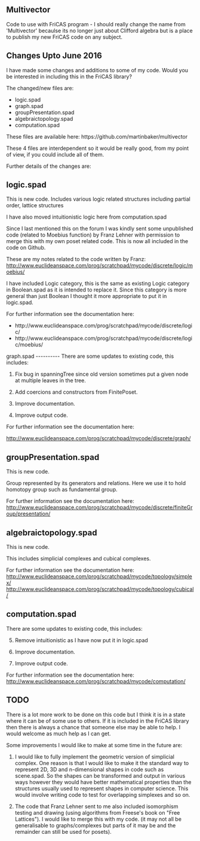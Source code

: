Multivector
-----------
Code to use with FriCAS program - I should really change the name from 'Multivector' becaulse its no longer just about Clifford algebra but is a place to publish my new FriCAS code on any subject.

Changes Upto June 2016
----------------------
I have made some changes and additions to some of my code. Would you be interested in including this in the FriCAS library?

The changed/new files are:

<ul>
  <li>logic.spad</li>
  <li>graph.spad</li>
  <li>groupPresentation.spad</li>
  <li>algebraictopology.spad</li>
  <li>computation.spad</li>
</ul>
These files are available here:
https://github.com/martinbaker/multivector

These 4 files are interdependent so it would be really good, from my point of view, if you could include all of them.

Further details of the changes are:

logic.spad
----------
This is new code. Includes various logic related structures including partial order, lattice structures

I have also moved intuitionistic logic here from computation.spad

Since I last mentioned this on the forum I was kindly sent some unpublished code (related to Moebius function) by Franz Lehner with permission to merge this with my own poset related code. This is now all included in the code on Github.

These are my notes related to the code written by Franz:
http://www.euclideanspace.com/prog/scratchpad/mycode/discrete/logic/moebius/

I have included Logic category, this is the same as existing Logic
category in Boolean.spad as it is intended to replace it. Since this
category is more general than just Boolean I thought it more appropriate
to put it in logic.spad. 

For further information see the documentation here:<ul>
  <li>http://www.euclideanspace.com/prog/scratchpad/mycode/discrete/logic/</li>
  <li>http://www.euclideanspace.com/prog/scratchpad/mycode/discrete/logic/moebius/</li>
</ul>
graph.spad
----------
There are some updates to existing code, this includes:

1) Fix bug in spanningTree since old version sometimes put a given node at multiple leaves in the tree.

2) Add coercions and constructors from FinitePoset.

3) Improve documentation.

4) Improve output code.

For further information see the documentation here:

http://www.euclideanspace.com/prog/scratchpad/mycode/discrete/graph/

groupPresentation.spad
----------------------
This is new code.

Group represented by its generators and relations.
Here we use it to hold homotopy group such as fundamental group.

For further information see the documentation here:
http://www.euclideanspace.com/prog/scratchpad/mycode/discrete/finiteGroup/presentation/

algebraictopology.spad
----------------------
This is new code.

This includes simplicial complexes and cubical complexes.

For further information see the documentation here:
http://www.euclideanspace.com/prog/scratchpad/mycode/topology/simplex/
http://www.euclideanspace.com/prog/scratchpad/mycode/topology/cubical/

computation.spad
----------------
There are some updates to existing code, this includes:

5) Remove intuitionistic as I have now put it in logic.spad

6) Improve documentation.

7) Improve output code.

For further information see the documentation here:
http://www.euclideanspace.com/prog/scratchpad/mycode/computation/

TODO
----
There is a lot more work to be done on this code but I think it is in a state where it can be of some use to others. If it is included in the FriCAS library then there is always a chance that someone else may be able to help. I would welcome as much help as I can get.

Some improvements I would like to make at some time in the future are:

1) I would like to fully implement the geometric version of simplicial complex. One reason is that I would like to make it the standard way to represent 2D, 3D and n-dimensional shapes in code such as scene.spad. So the shapes can be transformed and output in various ways however they would have better mathematical properties than the structures usually used to represent shapes in computer science. This would involve writing code to test for overlapping simplexes and so on.

2) The code that Franz Lehner sent to me also included isomorphism testing and drawing (using algorithms from Freese's book on "Free Lattices"). I would like to merge this with my code. (it may not all be generalisable to graphs/complexes but parts of it may be and the remainder can still be used for posets).




